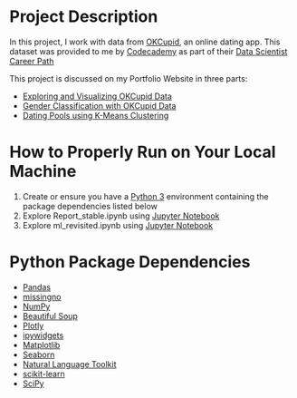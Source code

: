 # Project Description
In this project, I work with data from [OKCupid](https://www.okcupid.com/), an online dating app. This dataset was provided to me by [Codecademy](https://www.codecademy.com/) as part of their [Data Scientist Career Path](https://www.codecademy.com/learn/paths/data-science)

This project is discussed on my Portfolio Website in three parts:
- [Exploring and Visualizing OKCupid Data](https://max-torch.github.io/2021/05/15/OKCupid.html)
- [Gender Classification with OKCupid Data](https://max-torch.github.io/2021/05/14/ml_revisited.html)
- [Dating Pools using K-Means Clustering](https://max-torch.github.io/2021/05/14/Clustering.html)


# How to Properly Run on Your Local Machine
1. Create or ensure you have a [Python 3](https://www.python.org/) environment containing the package dependencies listed below
1. Explore Report_stable.ipynb using [Jupyter Notebook](https://jupyter.org/) 
2. Explore ml_revisited.ipynb using [Jupyter Notebook](https://jupyter.org/)

# Python Package Dependencies
* [Pandas](https://pandas.pydata.org/)
* [missingno](https://github.com/ResidentMario/missingno)
* [NumPy](https://numpy.org/)
* [Beautiful Soup](https://www.crummy.com/software/BeautifulSoup/)
* [Plotly](https://plotly.com/python/getting-started/)
* [ipywidgets](https://ipywidgets.readthedocs.io/en/latest/user_install.html)
* [Matplotlib](https://matplotlib.org/)
* [Seaborn](https://seaborn.pydata.org/)
* [Natural Language Toolkit](https://www.nltk.org/install.html)
* [scikit-learn](https://scikit-learn.org/stable/install.html)
* [SciPy](https://www.scipy.org/)

